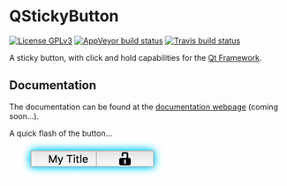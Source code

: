# QStickyButton
[![License GPLv3][badge-license]][license]
[![AppVeyor build status][badge-appveyor]][appveyor]
[![Travis build status][badge-travis]][travis]

A sticky button, with click and hold capabilities for the [Qt Framework](http://www.qt.io/).

## Documentation
The documentation can be found at the [documentation webpage][documentation] (coming soon...).

A quick flash of the button...  
![Quick flash][the-button]


[badge-license]:            https://img.shields.io/badge/license-GPLv3-blue.svg
[license]:                  https://github.com/vidavidorra/QStickyButton/blob/master/LICENSE
[badge-appveyor]:           https://ci.appveyor.com/api/projects/status/730ef5s733aaoyyp?svg=true
[appveyor]:                 https://ci.appveyor.com/project/vidavidorra/qstickybutton
[badge-travis]:             https://travis-ci.org/vidavidorra/QStickyButton.svg?branch=master
[travis]:                   https://travis-ci.org/vidavidorra/QStickyButton
[documentation]:            vidavidorra.github.io/BitOperations/html/index.html
[the-button]:               docs/img/QStickyButton_small.gif?raw=true